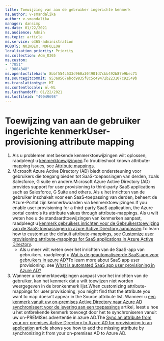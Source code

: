```yaml
---
title: Toewijzing van aan de gebruiker ingerichte kenmerk
ms.author: v-smandalika
author: v-smandalika
manager: dansimp
ms.date: 01/22/2021
ms.audience: Admin
ms.topic: article
ms.service: o365-administration
ROBOTS: NOINDEX, NOFOLLOW
localization_priority: Priority
ms.collection: Adm_O365
ms.custom:
- "7851"
- "9004348"
ms.openlocfilehash: 8bbf554c533d960a304901d7cbb492b87e9bec71
ms.sourcegitcommit: 953a8567ebcd9835f8c5c49472b223107c92549b
ms.translationtype: MT
ms.contentlocale: nl-NL
ms.lasthandoff: 01/22/2021
ms.locfileid: "49949698"
---
```

# <a name="user-provisioning-attribute-mapping"></a><span data-ttu-id="ed909-102">Toewijzing van aan de gebruiker ingerichte kenmerk</span><span class="sxs-lookup"><span data-stu-id="ed909-102">User-provisioning attribute mapping</span></span>

1. <span data-ttu-id="ed909-103">Als u problemen met bekende kenmerktoewijzingen wilt oplossen, raadpleegt u [kenmerktoewijzingen](https://docs.microsoft.com/azure/active-directory/app-provisioning/known-issues#attribute-mappings).</span><span class="sxs-lookup"><span data-stu-id="ed909-103">To troubleshoot known attribute-mapping issues, see [Attribute mappings](https://docs.microsoft.com/azure/active-directory/app-provisioning/known-issues#attribute-mappings).</span></span> 
2. <span data-ttu-id="ed909-104">Microsoft Azure Active Directory (AD) biedt ondersteuning voor gebruikers die toegang bieden tot SaaS-toepassingen van derden, zoals Salesforce, G suite en andere.</span><span class="sxs-lookup"><span data-stu-id="ed909-104">Microsoft Azure Active Directory (AD) provides support for user provisioning to third-party SaaS applications such as Salesforce, G Suite and others.</span></span> <span data-ttu-id="ed909-105">Als u het inrichten van de gebruiker inschakelt voor een SaaS-toepassing van derden, beheert de Azure-Portal zijn kenmerkwaarden via kenmerktoewijzingen.</span><span class="sxs-lookup"><span data-stu-id="ed909-105">If you enable user provisioning for a third-party SaaS application, the Azure portal controls its attribute values through attribute-mappings.</span></span> <span data-ttu-id="ed909-106">Als u wilt weten hoe u de standaardtoewijzingen van kenmerken aanpast, raadpleegt u [kenmerk gebruikers inrichten voor de Gebruikerstoewijzing van de SaaS-toepassingen in azure Active Directory aanpassen](https://docs.microsoft.com/azure/active-directory/app-provisioning/customize-application-attributes).</span><span class="sxs-lookup"><span data-stu-id="ed909-106">To learn how to customize the default attribute-mappings, see [Customize user provisioning attribute-mappings for SaaS applications in Azure Active Directory](https://docs.microsoft.com/azure/active-directory/app-provisioning/customize-application-attributes).</span></span>
    - <span data-ttu-id="ed909-107">Als u meer wilt weten over het inrichten van de SaaS-app van gebruikers, raadpleegt u [Wat is de geautomatiseerde SaaS-app voor gebruikers in azure AD?](https://docs.microsoft.com/azure/active-directory/app-provisioning/user-provisioning)</span><span class="sxs-lookup"><span data-stu-id="ed909-107">To learn more about SaaS app user provisioning, see [What is automated SaaS app user provisioning in Azure AD?](https://docs.microsoft.com/azure/active-directory/app-provisioning/user-provisioning)</span></span> 
3. <span data-ttu-id="ed909-108">Wanneer u kenmerktoewijzingen aanpast voor het inrichten van de gebruiker, kan het kenmerk dat u wilt toewijzen niet worden weergegeven in de bronkenmerk lijst.</span><span class="sxs-lookup"><span data-stu-id="ed909-108">When customizing attribute-mappings for user provisioning, you might find that the attribute you want to map doesn't appear in the Source attribute list.</span></span> <span data-ttu-id="ed909-109">Wanneer u [een kenmerk vanuit uw on-premises Active Directory naar Azure AD synchroniseert voor de levering aan een toepassings](https://docs.microsoft.com/azure/active-directory/app-provisioning/user-provisioning-sync-attributes-for-mapping) artikel, leest u hoe u het ontbrekende kenmerk toevoegt door het te synchroniseren vanuit uw on-PREMISes advertentie in azure AD.</span><span class="sxs-lookup"><span data-stu-id="ed909-109">The [Sync an attribute from your on-premises Active Directory to Azure AD for provisioning to an application](https://docs.microsoft.com/azure/active-directory/app-provisioning/user-provisioning-sync-attributes-for-mapping) article shows you how to add the missing attribute by synchronizing it from your on-premises AD to Azure AD.</span></span>
